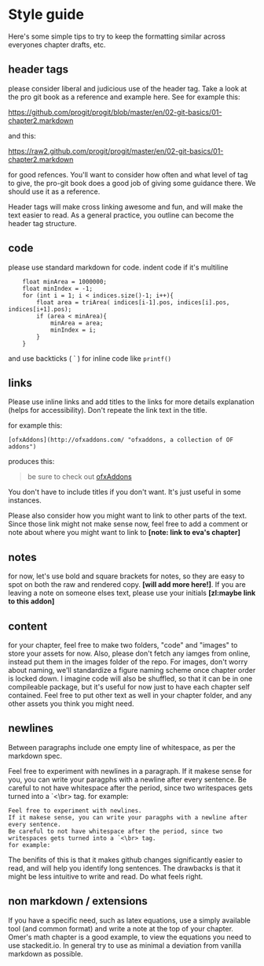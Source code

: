 # Style guide #


Here's some simple tips to try to keep the formatting similar across everyones chapter drafts, etc. 

## header tags ##

please consider liberal and judicious use of the header tag.  Take a look at the pro git book as a reference and example here.  See for example this: 

https://github.com/progit/progit/blob/master/en/02-git-basics/01-chapter2.markdown

and this: 

https://raw2.github.com/progit/progit/master/en/02-git-basics/01-chapter2.markdown

for good refences.  You'll want to consider how often and what level of tag to give, the pro-git book does a good job of giving some guidance there.  We should use it as a reference.

Header tags will make cross linking awesome and fun, and will make the text easier to read.  As a general practice, you outline can become the header tag structure. 

## code ##

please use standard markdown for code.  indent code if it's multiline

        float minArea = 1000000;
        float minIndex = -1;
        for (int i = 1; i < indices.size()-1; i++){
            float area = triArea( indices[i-1].pos, indices[i].pos, indices[i+1].pos);
            if (area < minArea){
                minArea = area;
                minIndex = i;
            }
        }
        
and use backticks ( \` ) for inline code like `printf()`

## links ##

Please use inline links and add titles to the links for more details explanation (helps for accessibility).  Don't repeate the link text in the title. 

for example this: 

`[ofxAddons](http://ofxaddons.com/ "ofxaddons, a collection of OF addons")`

produces this: 

> be sure to check out [ofxAddons](http://ofxaddons.com/ "ofxaddons, a collection of OF addons") 

You don't have to include titles if you don't want.  It's just useful in some instances. 

Please also consider how you might want to link to other parts of the text.  Since those link might not make sense now, feel free to add a comment or note about where you might want to link to **[note: link to eva's chapter]** 

## notes ##

for now, let's use bold and square brackets for notes, so they are easy to spot on both the raw and rendered copy.  **[will add more here!]**.  If you are leaving a note on someone elses text, please use your initials **[zl:maybe link to this addon]**

## content ##

for your chapter, feel free to make two folders, "code" and "images" to store your assets for now. Also, please don't fetch any iamges from online, instead put them in the images folder of the repo. For images, don't worry about naming, we'll standardize a figure naming scheme once chapter order is locked down. I imagine code will also be shuffled, so that it can be in one compileable package, but it's useful for now just to have each chapter self contained.  Feel free to put other text as well in your chapter folder, and any other assets you think you might need. 

## newlines ##

Between paragraphs include one empty line of whitespace, as per the markdown spec. 

Feel free to experiment with newlines in a paragraph. If it makese sense for you, you can write your paragphs with a newline after every sentence.  Be careful to not have whitespace after the period, since two writespaces gets turned into a `<\br> tag. for example: 

	Feel free to experiment with newlines.
	If it makese sense, you can write your paragphs with a newline after every sentence.
	Be careful to not have whitespace after the period, since two writespaces gets turned into a `<\br> tag. 
	for example: 

The benifits of this is that it makes github changes significantly easier to read, and will help you identify long sentences.  The drawbacks is that it might be less intuitive to write and read.  Do what feels right. 

## non markdown / extensions ##

If you have a specific need, such as latex equations, use a simply available tool (and common format) and write a note at the top of your chapter.  Omer's math chapter is a good example, to view the equations you need to use stackedit.io.  In general try to use as minimal a deviation from vanilla markdown as possible. 


